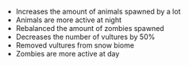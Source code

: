 - Increases the amount of animals spawned by a lot
- Animals are more active at night
- Rebalanced the amount of zombies spawned
- Decreases the number of vultures by 50%
- Removed vultures from snow biome
- Zombies are more active at day
